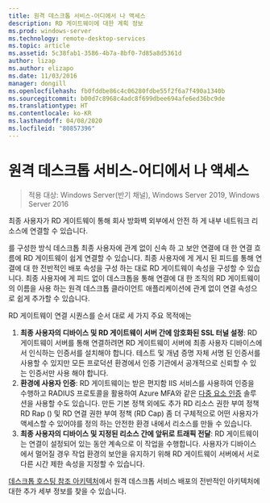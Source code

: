```yaml
---
title: 원격 데스크톱 서비스-어디에서 나 액세스
description: RD 게이트웨이에 대한 계획 정보
ms.prod: windows-server
ms.technology: remote-desktop-services
ms.topic: article
ms.assetid: 5c38fab1-3586-4b7a-8bf0-7d85a8d5361d
author: lizap
ms.author: elizapo
ms.date: 11/03/2016
manager: dongill
ms.openlocfilehash: fb0fddbe86c4c06280fdbe55f2f6a7f490a1340b
ms.sourcegitcommit: b00d7c8968c4adc8f699dbee694afe6ed36bc9de
ms.translationtype: HT
ms.contentlocale: ko-KR
ms.lasthandoff: 04/08/2020
ms.locfileid: "80857396"
---
```

# <a name="remote-desktop-services---access-from-anywhere"></a>원격 데스크톱 서비스-어디에서 나 액세스

>적용 대상: Windows Server(반기 채널), Windows Server 2019, Windows Server 2016

최종 사용자가 RD 게이트웨이 통해 회사 방화벽 외부에서 안전 하 게 내부 네트워크 리소스에 연결할 수 있습니다.

를 구성한 방식 데스크톱 최종 사용자에 관계 없이 신속 하 고 보안 연결에 대 한 연결 흐름에 RD 게이트웨이 쉽게 연결할 수 있습니다. 최종 사용자에 게 게시 된 피드를 통해 연결에 대 한 전반적인 배포 속성을 구성 하는 대로 RD 게이트웨이 속성을 구성할 수 있습니다. 최종 사용자에 게 피드 없이 데스크톱을 통해 연결에 대 한 조직의 RD 게이트웨이의 이름을 사용 하는 원격 데스크톱 클라이언트 애플리케이션에 관계 없이 연결 속성으로 쉽게 추가할 수 있습니다.

RD 게이트웨이 연결 시퀀스를 순서 대로 세 가지 주요 목적에는
1. **최종 사용자의 디바이스 및 RD 게이트웨이 서버 간에 암호화된 SSL 터널 설정**: RD 게이트웨이 서버를 통해 연결하려면 RD 게이트웨이 서버에 최종 사용자 디바이스에서 인식하는 인증서를 설치해야 합니다. 테스트 및 개념 증명 자체 서명 된 인증서를 사용할 수 있지만 모든 프로덕션 환경에서 인증 기관에서 공개적으로 신뢰할 수 있는 인증서만 사용 해야 합니다.
2. **환경에 사용자 인증**: RD 게이트웨이는 받은 편지함 IIS 서비스를 사용하여 인증을 수행하고 RADIUS 프로토콜을 활용하여 Azure MFA와 같은 [다중 요소 인증](rds-plan-mfa.md) 솔루션을 사용할 수도 있습니다. 만든 기본 정책 외에도 추가 RD 리소스 권한 부여 정책 RD Rap () 및 RD 연결 권한 부여 정책 (RD Cap) 좀 더 구체적으로 어떤 사용자가 액세스할 수 있어야를 정의 하는 안전한 환경 내에서 리소스를 만들 수 있습니다.
3. **최종 사용자의 디바이스 및 지정된 리소스 간에 앞뒤로 트래픽 전달**: RD 게이트웨이는 연결이 설정되어 있는 동안 계속으로 이 작업을 수행합니다. 사용자가 디바이스에서 멀어질 경우 작업 환경의 보안을 유지하기 위해 RD 게이트웨이 서버에서 서로 다른 시간 제한 속성을 지정할 수 있습니다.

[데스크톱 호스팅 참조 아키텍처](desktop-hosting-reference-architecture.md)에서 원격 데스크톱 서비스 배포의 전반적인 아키텍처에 대한 추가 세부 정보를 찾을 수 있습니다.